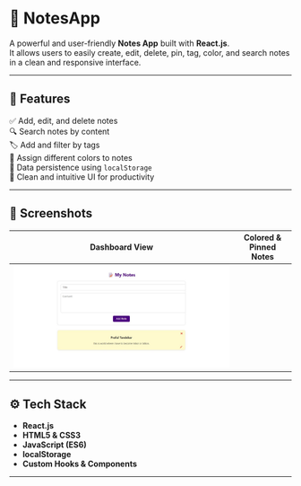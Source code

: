 # 📝 NotesApp

A powerful and user-friendly **Notes App** built with **React.js**.  
It allows users to easily create, edit, delete, pin, tag, color, and search notes in a clean and responsive interface.

---

## 🚀 Features

✅ Add, edit, and delete notes    
🔍 Search notes by content  
🏷️ Add and filter by tags  
🎨 Assign different colors to notes  
💾 Data persistence using `localStorage`  
🧠 Clean and intuitive UI for productivity

---

## 📸 Screenshots

| Dashboard View | Colored & Pinned Notes |
|----------------|------------------------|
| ![Screenshot1](./src/screenshot/screenshot1.png.jpeg) |



---

## ⚙️ Tech Stack

- **React.js**
- **HTML5 & CSS3**
- **JavaScript (ES6)**
- **localStorage**
- **Custom Hooks & Components**

---

